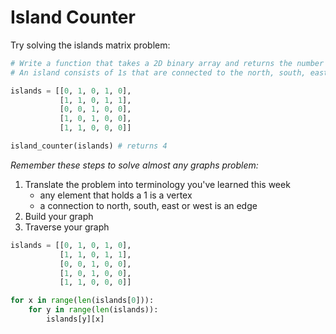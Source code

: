 # Island Counter

Try solving the islands matrix problem:

```python
# Write a function that takes a 2D binary array and returns the number of 1 islands. 
# An island consists of 1s that are connected to the north, south, east or west. For example:

islands = [[0, 1, 0, 1, 0],
           [1, 1, 0, 1, 1],
           [0, 0, 1, 0, 0],
           [1, 0, 1, 0, 0],
           [1, 1, 0, 0, 0]]

island_counter(islands) # returns 4

```

*Remember these steps to solve almost any graphs problem:*

1. Translate the problem into terminology you've learned this week
    - any element that holds a 1 is a vertex
    - a connection to north, south, east or west is an edge
2. Build your graph
3. Traverse your graph

```python
islands = [[0, 1, 0, 1, 0],
           [1, 1, 0, 1, 1],
           [0, 0, 1, 0, 0],
           [1, 0, 1, 0, 0],
           [1, 1, 0, 0, 0]]

for x in range(len(islands[0])):
    for y in range(len(islands)):
        islands[y][x]
````
